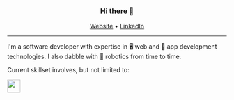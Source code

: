 <h3 align="center">Hi there 👋</h3>

<p align="center">
  <a href="https://himanshumatharu.com/">Website</a> •
  <a href="https://www.linkedin.com/in/himanshu-matharu1155/">LinkedIn</a>
</p>

---

I'm a software developer with expertise in 🖥️ web and 📱 app development technologies. I also dabble with 🤖 robotics from time to time.

Current skillset involves, but not limited to:

<img src="https://skillicons.dev/icons?i=arduino,docker,figma,firebase,git,js,kotlin,latex,matlab,nodejs,ps,py,react,swift,ts" height="30px" width="auto" />

<!--
**himanshu-matharu/himanshu-matharu** is a ✨ _special_ ✨ repository because its `README.md` (this file) appears on your GitHub profile.

Here are some ideas to get you started:

- 🔭 I’m currently working on ...
- 🌱 I’m currently learning ...
- 👯 I’m looking to collaborate on ...
- 🤔 I’m looking for help with ...
- 💬 Ask me about ...
- 📫 How to reach me: ...
- 😄 Pronouns: ...
- ⚡ Fun fact: ...
-->
